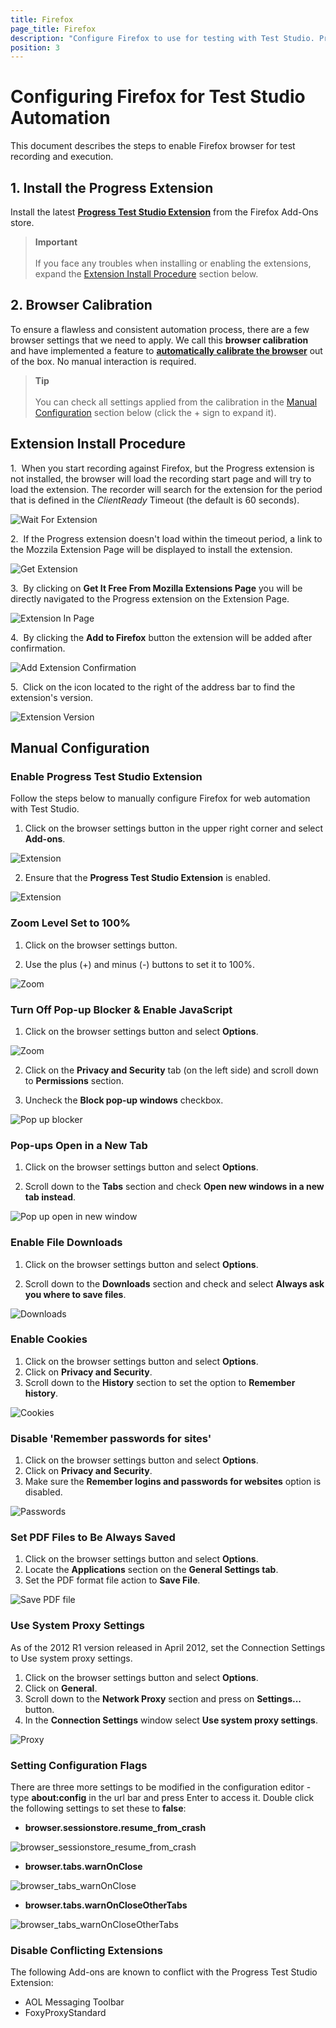 ```yaml
---
title: Firefox
page_title: Firefox
description: "Configure Firefox to use for testing with Test Studio. Prerequisites for testing against Firefox with Test Studio. Firefox extension not found."
position: 3
---
```



<style>
.code {
  background-color: #FFFFFF;
  text-align: left;
  text-indent: 50px;
  color: #000000;
}
</style>

# Configuring Firefox for Test Studio Automation

This document describes the steps to enable Firefox browser for test recording and execution.

## 1. Install the Progress Extension

Install the latest <a href="https://addons.mozilla.org/en-US/firefox/addon/progress-test-studio-extension/" target="_blank">**Progress Test Studio Extension**</a></a> from the Firefox Add-Ons store.

> __Important__
> <br>
> <br>
> If you face any troubles when installing or enabling the extensions, expand the <a href="#Extension_Install">Extension Install Procedure</a> section below.

## 2. Browser Calibration

To ensure a flawless and consistent automation process, there are a few browser settings that we need to apply. We call this **browser calibration** and have implemented a feature to <a href="/features/project-settings/browsers" target="_blank">**automatically calibrate the browser**</a> out of the box. No manual interaction is required.

> __Tip__
> <br>
> <br>
> You can check all settings applied from the calibration in the <a href="#Manual_Configuration">Manual Configuration</a> section below (click the + sign to expand it).


## Extension Install Procedure

1.&nbsp; When you start recording against Firefox, but the Progress extension is not installed, the browser will load the recording start page and will try to load the extension. The recorder will search for the extension for the period that is defined in the *ClientReady* Timeout (the default is 60 seconds).

<img src="/img/general-information/configure-your-browser/firefox/fig14.png" alt="Wait For Extension">

2.&nbsp;  If the Progress extension doesn't load within the timeout period, a link to the Mozzila Extension Page will be displayed to install the extension.

<img src="/img/general-information/configure-your-browser/firefox/fig10.png" alt="Get Extension">

3.&nbsp; By clicking on <strong>Get It Free From Mozilla Extensions Page</strong> you will be directly navigated to the Progress extension on the Extension Page.

<img src="/img/general-information/configure-your-browser/firefox/fig11.png" alt="Extension In Page">

4.&nbsp; By clicking the <strong>Add to Firefox</strong> button the extension will be added after confirmation. 

<img src="/img/general-information/configure-your-browser/firefox/fig12.png" alt="Add Extension Confirmation">

5.&nbsp; Click on the icon located to the right of the address bar to find the extension's version.

<img src="/img/general-information/configure-your-browser/firefox/fig13.png" alt="Extension Version">

## Manual Configuration

### Enable Progress Test Studio Extension

Follow the steps below to manually configure Firefox for web automation with Test Studio.

1. Click on the browser settings button in the upper right corner and select <strong>Add-ons</strong>.

<img src="/img/general-information/configure-your-browser/firefox/fig1.png" alt="Extension">

2. Ensure that the <strong>Progress Test Studio Extension</strong> is enabled.

<img src="/img/general-information/configure-your-browser/firefox/fig2.png" alt="Extension">

### Zoom Level Set to 100%

1. Click on the browser settings button.<br>

2. Use the plus (+) and minus (-) buttons to set it to 100%.

<img src="/img/general-information/configure-your-browser/firefox/fig3.png" alt="Zoom">

### Turn Off Pop-up Blocker & Enable JavaScript

1. Click on the browser settings button and select <strong>Options</strong>.

<img src="/img/general-information/configure-your-browser/firefox/fig4.png" alt="Zoom">

2. Click on the <strong>Privacy and Security</strong> tab (on the left side) and scroll down to <strong>Permissions</strong> section.

3. Uncheck the <strong>Block pop-up windows</strong> checkbox.

<img src="/img/general-information/configure-your-browser/firefox/fig5.png" alt="Pop up blocker">

### Pop-ups Open in a New Tab

1. Click on the browser settings button and select <strong>Options</strong>.<br>

2. Scroll down to the <strong>Tabs</strong> section and check <strong>Open new windows in a new tab instead</strong>. 

<img src="/img/general-information/configure-your-browser/firefox/fig6.png" alt="Pop up open in new window">

### Enable File Downloads

1. Click on the browser settings button and select <strong>Options</strong>.<br>

2. Scroll down to the <strong>Downloads</strong> section and check and select <strong>Always ask you where to save files</strong>.

<img src="/img/general-information/configure-your-browser/firefox/fig7.png" alt="Downloads">

### Enable Cookies

1. Click on the browser settings button and select <strong>Options</strong>.<br>
2. Click on <strong>Privacy and Security</strong>.<br>
3. Scroll down to the <strong>History</strong> section to set the option to <strong>Remember history</strong>.

<img src="/img/general-information/configure-your-browser/firefox/fig8.png" alt="Cookies">

### Disable 'Remember passwords for sites'

1. Click on the browser settings button and select <strong>Options</strong>.<br>
2. Click on <strong>Privacy and Security</strong>.<br>
3. Make sure the <strong>Remember logins and passwords for websites</strong> option is disabled.

<img src="/img/general-information/configure-your-browser/firefox/fig9.png" alt="Passwords">

### Set PDF Files to Be Always Saved

1. Click on the browser settings button and select <strong>Options</strong>.<br>
2. Locate the <strong>Applications</strong> section on the <strong>General Settings tab</strong>.<br>
3. Set the PDF format file action to <strong>Save File</strong>.

<img src="/img/general-information/configure-your-browser/firefox/fig20.png" alt="Save PDF file">

### Use System Proxy Settings

As of the 2012 R1 version released in April 2012, set the Connection Settings to Use system proxy settings.

1. Click on the browser settings button and select <strong>Options</strong>.<br>
2. Click on <strong>General</strong>.<br>
3. Scroll down to the <strong>Network Proxy</strong> section and press on <strong>Settings... </strong> button.<br>
4. In the <strong>Connection Settings</strong> window select <strong>Use system proxy settings</strong>.

<img src="/img/general-information/configure-your-browser/firefox/fig15.png" alt="Proxy">

### Setting Configuration Flags

There are three more settings to be modified in the configuration editor -  type <strong>about:config</strong> in the url bar and press Enter to access it. Double click the following settings to set these to <strong>false</strong>:

- **browser.sessionstore.resume_from_crash**
<img src="/img/general-information/configure-your-browser/firefox/fig16.png" alt="browser_sessionstore_resume_from_crash">

- **browser.tabs.warnOnClose**
<img src="/img/general-information/configure-your-browser/firefox/fig17.png" alt="browser_tabs_warnOnClose">

- **browser.tabs.warnOnCloseOtherTabs**
<img src="/img/general-information/configure-your-browser/firefox/fig18.png" alt="browser_tabs_warnOnCloseOtherTabs">

### Disable Conflicting Extensions

The following Add-ons are known to conflict with the Progress Test Studio Extension: <br>

- AOL Messaging Toolbar
- FoxyProxyStandard